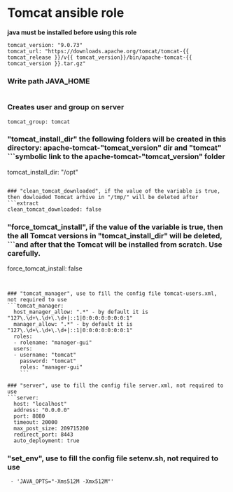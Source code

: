 # Tomcat ansible role


**java must be installed before using this role**

```tomcat_release: "9"
tomcat_version: "9.0.73"
tomcat_url: "https://downloads.apache.org/tomcat/tomcat-{{ tomcat_release }}/v{{ tomcat_version}}/bin/apache-tomcat-{{ tomcat_version }}.tar.gz" 
```

### Write path JAVA_HOME
```java_home: ""
```

### Creates user and group on server
```tomcat_user: tomcat
tomcat_group: tomcat
```

### "tomcat_install_dir" the following folders will be created in this directory: apache-tomcat-"tomcat_version" dir and "tomcat" ```symbolic link to the apache-tomcat-"tomcat_version" folder
tomcat_install_dir: "/opt"
```

### "clean_tomcat_downloaded", if the value of the variable is true, then dowloaded Tomcat arhive in "/tmp/" will be deleted after ```extract 
clean_tomcat_downloaded: false
```

### "force_tomcat_install", if the value of the variable is true, then the all Tomcat versions in "tomcat_install_dir" will be deleted, ```and after that the Tomcat will be installed from scratch. Use carefully.
force_tomcat_install: false
```


### "tomcat_manager", use to fill the config file tomcat-users.xml, not required to use
```tomcat_manager:
  host_manager_allow: ".*" - by default it is "127\.\d+\.\d+\.\d+|::1|0:0:0:0:0:0:0:1"
  manager_allow: ".*" - by default it is "127\.\d+\.\d+\.\d+|::1|0:0:0:0:0:0:0:1"
  roles:
  - rolename: "manager-gui"
  users:
  - username: "tomcat"
    password: "tomcat"
    roles: "manager-gui"
    ```

### "server", use to fill the config file server.xml, not required to use
```server:
  host: "localhost"
  address: "0.0.0.0"
  port: 8080
  timeout: 20000
  max_post_size: 209715200
  redirect_port: 8443
  auto_deployment: true 
  ```

### "set_env", use to fill the config file setenv.sh, not required to use
```set_env:
 - 'JAVA_OPTS="-Xms512M -Xmx512M"'
 ```
